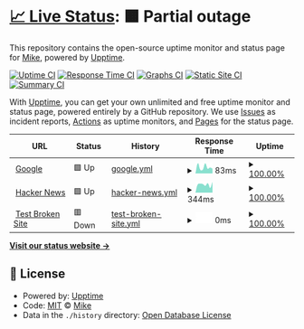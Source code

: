 # [📈 Live Status](https://demo.upptime.js.org): <!--live status--> **🟧 Partial outage**

This repository contains the open-source uptime monitor and status page for [Mike](arriendame.co), powered by [Upptime](https://github.com/upptime/upptime).

[![Uptime CI](https://github.com/mikesneider/upptime/workflows/Uptime%20CI/badge.svg)](https://github.com/mikesneider/upptime/actions?query=workflow%3A%22Uptime+CI%22)
[![Response Time CI](https://github.com/mikesneider/upptime/workflows/Response%20Time%20CI/badge.svg)](https://github.com/mikesneider/upptime/actions?query=workflow%3A%22Response+Time+CI%22)
[![Graphs CI](https://github.com/mikesneider/upptime/workflows/Graphs%20CI/badge.svg)](https://github.com/mikesneider/upptime/actions?query=workflow%3A%22Graphs+CI%22)
[![Static Site CI](https://github.com/mikesneider/upptime/workflows/Static%20Site%20CI/badge.svg)](https://github.com/mikesneider/upptime/actions?query=workflow%3A%22Static+Site+CI%22)
[![Summary CI](https://github.com/mikesneider/upptime/workflows/Summary%20CI/badge.svg)](https://github.com/mikesneider/upptime/actions?query=workflow%3A%22Summary+CI%22)

With [Upptime](https://upptime.js.org), you can get your own unlimited and free uptime monitor and status page, powered entirely by a GitHub repository. We use [Issues](https://github.com/mikesneider/upptime/issues) as incident reports, [Actions](https://github.com/mikesneider/upptime/actions) as uptime monitors, and [Pages](https://demo.upptime.js.org) for the status page.

<!--start: status pages-->
<!-- This summary is generated by Upptime (https://github.com/upptime/upptime) -->
<!-- Do not edit this manually, your changes will be overwritten -->
<!-- prettier-ignore -->
| URL | Status | History | Response Time | Uptime |
| --- | ------ | ------- | ------------- | ------ |
| <img alt="" src="https://favicons.githubusercontent.com/www.google.com" height="13"> [Google](https://www.google.com) | 🟩 Up | [google.yml](https://github.com/mikesneider/mike-monitory/commits/HEAD/history/google.yml) | <details><summary><img alt="Response time graph" src="./graphs/google/response-time-week.png" height="20"> 83ms</summary><br><a href="https://mikesneider.github.io/upptime/history/google"><img alt="Response time 94" src="https://img.shields.io/endpoint?url=https%3A%2F%2Fraw.githubusercontent.com%2Fmikesneider%2Fmike-monitory%2FHEAD%2Fapi%2Fgoogle%2Fresponse-time.json"></a><br><a href="https://mikesneider.github.io/upptime/history/google"><img alt="24-hour response time 81" src="https://img.shields.io/endpoint?url=https%3A%2F%2Fraw.githubusercontent.com%2Fmikesneider%2Fmike-monitory%2FHEAD%2Fapi%2Fgoogle%2Fresponse-time-day.json"></a><br><a href="https://mikesneider.github.io/upptime/history/google"><img alt="7-day response time 83" src="https://img.shields.io/endpoint?url=https%3A%2F%2Fraw.githubusercontent.com%2Fmikesneider%2Fmike-monitory%2FHEAD%2Fapi%2Fgoogle%2Fresponse-time-week.json"></a><br><a href="https://mikesneider.github.io/upptime/history/google"><img alt="30-day response time 107" src="https://img.shields.io/endpoint?url=https%3A%2F%2Fraw.githubusercontent.com%2Fmikesneider%2Fmike-monitory%2FHEAD%2Fapi%2Fgoogle%2Fresponse-time-month.json"></a><br><a href="https://mikesneider.github.io/upptime/history/google"><img alt="1-year response time 94" src="https://img.shields.io/endpoint?url=https%3A%2F%2Fraw.githubusercontent.com%2Fmikesneider%2Fmike-monitory%2FHEAD%2Fapi%2Fgoogle%2Fresponse-time-year.json"></a></details> | <details><summary><a href="https://mikesneider.github.io/upptime/history/google">100.00%</a></summary><a href="https://mikesneider.github.io/upptime/history/google"><img alt="All-time uptime 100.00%" src="https://img.shields.io/endpoint?url=https%3A%2F%2Fraw.githubusercontent.com%2Fmikesneider%2Fmike-monitory%2FHEAD%2Fapi%2Fgoogle%2Fuptime.json"></a><br><a href="https://mikesneider.github.io/upptime/history/google"><img alt="24-hour uptime 100.00%" src="https://img.shields.io/endpoint?url=https%3A%2F%2Fraw.githubusercontent.com%2Fmikesneider%2Fmike-monitory%2FHEAD%2Fapi%2Fgoogle%2Fuptime-day.json"></a><br><a href="https://mikesneider.github.io/upptime/history/google"><img alt="7-day uptime 100.00%" src="https://img.shields.io/endpoint?url=https%3A%2F%2Fraw.githubusercontent.com%2Fmikesneider%2Fmike-monitory%2FHEAD%2Fapi%2Fgoogle%2Fuptime-week.json"></a><br><a href="https://mikesneider.github.io/upptime/history/google"><img alt="30-day uptime 100.00%" src="https://img.shields.io/endpoint?url=https%3A%2F%2Fraw.githubusercontent.com%2Fmikesneider%2Fmike-monitory%2FHEAD%2Fapi%2Fgoogle%2Fuptime-month.json"></a><br><a href="https://mikesneider.github.io/upptime/history/google"><img alt="1-year uptime 100.00%" src="https://img.shields.io/endpoint?url=https%3A%2F%2Fraw.githubusercontent.com%2Fmikesneider%2Fmike-monitory%2FHEAD%2Fapi%2Fgoogle%2Fuptime-year.json"></a></details>
| <img alt="" src="https://favicons.githubusercontent.com/news.ycombinator.com" height="13"> [Hacker News](https://news.ycombinator.com) | 🟩 Up | [hacker-news.yml](https://github.com/mikesneider/mike-monitory/commits/HEAD/history/hacker-news.yml) | <details><summary><img alt="Response time graph" src="./graphs/hacker-news/response-time-week.png" height="20"> 344ms</summary><br><a href="https://mikesneider.github.io/upptime/history/hacker-news"><img alt="Response time 330" src="https://img.shields.io/endpoint?url=https%3A%2F%2Fraw.githubusercontent.com%2Fmikesneider%2Fmike-monitory%2FHEAD%2Fapi%2Fhacker-news%2Fresponse-time.json"></a><br><a href="https://mikesneider.github.io/upptime/history/hacker-news"><img alt="24-hour response time 340" src="https://img.shields.io/endpoint?url=https%3A%2F%2Fraw.githubusercontent.com%2Fmikesneider%2Fmike-monitory%2FHEAD%2Fapi%2Fhacker-news%2Fresponse-time-day.json"></a><br><a href="https://mikesneider.github.io/upptime/history/hacker-news"><img alt="7-day response time 344" src="https://img.shields.io/endpoint?url=https%3A%2F%2Fraw.githubusercontent.com%2Fmikesneider%2Fmike-monitory%2FHEAD%2Fapi%2Fhacker-news%2Fresponse-time-week.json"></a><br><a href="https://mikesneider.github.io/upptime/history/hacker-news"><img alt="30-day response time 316" src="https://img.shields.io/endpoint?url=https%3A%2F%2Fraw.githubusercontent.com%2Fmikesneider%2Fmike-monitory%2FHEAD%2Fapi%2Fhacker-news%2Fresponse-time-month.json"></a><br><a href="https://mikesneider.github.io/upptime/history/hacker-news"><img alt="1-year response time 330" src="https://img.shields.io/endpoint?url=https%3A%2F%2Fraw.githubusercontent.com%2Fmikesneider%2Fmike-monitory%2FHEAD%2Fapi%2Fhacker-news%2Fresponse-time-year.json"></a></details> | <details><summary><a href="https://mikesneider.github.io/upptime/history/hacker-news">100.00%</a></summary><a href="https://mikesneider.github.io/upptime/history/hacker-news"><img alt="All-time uptime 100.00%" src="https://img.shields.io/endpoint?url=https%3A%2F%2Fraw.githubusercontent.com%2Fmikesneider%2Fmike-monitory%2FHEAD%2Fapi%2Fhacker-news%2Fuptime.json"></a><br><a href="https://mikesneider.github.io/upptime/history/hacker-news"><img alt="24-hour uptime 100.00%" src="https://img.shields.io/endpoint?url=https%3A%2F%2Fraw.githubusercontent.com%2Fmikesneider%2Fmike-monitory%2FHEAD%2Fapi%2Fhacker-news%2Fuptime-day.json"></a><br><a href="https://mikesneider.github.io/upptime/history/hacker-news"><img alt="7-day uptime 100.00%" src="https://img.shields.io/endpoint?url=https%3A%2F%2Fraw.githubusercontent.com%2Fmikesneider%2Fmike-monitory%2FHEAD%2Fapi%2Fhacker-news%2Fuptime-week.json"></a><br><a href="https://mikesneider.github.io/upptime/history/hacker-news"><img alt="30-day uptime 100.00%" src="https://img.shields.io/endpoint?url=https%3A%2F%2Fraw.githubusercontent.com%2Fmikesneider%2Fmike-monitory%2FHEAD%2Fapi%2Fhacker-news%2Fuptime-month.json"></a><br><a href="https://mikesneider.github.io/upptime/history/hacker-news"><img alt="1-year uptime 100.00%" src="https://img.shields.io/endpoint?url=https%3A%2F%2Fraw.githubusercontent.com%2Fmikesneider%2Fmike-monitory%2FHEAD%2Fapi%2Fhacker-news%2Fuptime-year.json"></a></details>
| <img alt="" src="https://favicons.githubusercontent.com/thissitedoesnotexist.koj.co" height="13"> [Test Broken Site](https://thissitedoesnotexist.koj.co) | 🟥 Down | [test-broken-site.yml](https://github.com/mikesneider/mike-monitory/commits/HEAD/history/test-broken-site.yml) | <details><summary><img alt="Response time graph" src="./graphs/test-broken-site/response-time-week.png" height="20"> 0ms</summary><br><a href="https://mikesneider.github.io/upptime/history/test-broken-site"><img alt="Response time 0" src="https://img.shields.io/endpoint?url=https%3A%2F%2Fraw.githubusercontent.com%2Fmikesneider%2Fmike-monitory%2FHEAD%2Fapi%2Ftest-broken-site%2Fresponse-time.json"></a><br><a href="https://mikesneider.github.io/upptime/history/test-broken-site"><img alt="24-hour response time 0" src="https://img.shields.io/endpoint?url=https%3A%2F%2Fraw.githubusercontent.com%2Fmikesneider%2Fmike-monitory%2FHEAD%2Fapi%2Ftest-broken-site%2Fresponse-time-day.json"></a><br><a href="https://mikesneider.github.io/upptime/history/test-broken-site"><img alt="7-day response time 0" src="https://img.shields.io/endpoint?url=https%3A%2F%2Fraw.githubusercontent.com%2Fmikesneider%2Fmike-monitory%2FHEAD%2Fapi%2Ftest-broken-site%2Fresponse-time-week.json"></a><br><a href="https://mikesneider.github.io/upptime/history/test-broken-site"><img alt="30-day response time 0" src="https://img.shields.io/endpoint?url=https%3A%2F%2Fraw.githubusercontent.com%2Fmikesneider%2Fmike-monitory%2FHEAD%2Fapi%2Ftest-broken-site%2Fresponse-time-month.json"></a><br><a href="https://mikesneider.github.io/upptime/history/test-broken-site"><img alt="1-year response time 0" src="https://img.shields.io/endpoint?url=https%3A%2F%2Fraw.githubusercontent.com%2Fmikesneider%2Fmike-monitory%2FHEAD%2Fapi%2Ftest-broken-site%2Fresponse-time-year.json"></a></details> | <details><summary><a href="https://mikesneider.github.io/upptime/history/test-broken-site">100.00%</a></summary><a href="https://mikesneider.github.io/upptime/history/test-broken-site"><img alt="All-time uptime 100.00%" src="https://img.shields.io/endpoint?url=https%3A%2F%2Fraw.githubusercontent.com%2Fmikesneider%2Fmike-monitory%2FHEAD%2Fapi%2Ftest-broken-site%2Fuptime.json"></a><br><a href="https://mikesneider.github.io/upptime/history/test-broken-site"><img alt="24-hour uptime 100.00%" src="https://img.shields.io/endpoint?url=https%3A%2F%2Fraw.githubusercontent.com%2Fmikesneider%2Fmike-monitory%2FHEAD%2Fapi%2Ftest-broken-site%2Fuptime-day.json"></a><br><a href="https://mikesneider.github.io/upptime/history/test-broken-site"><img alt="7-day uptime 100.00%" src="https://img.shields.io/endpoint?url=https%3A%2F%2Fraw.githubusercontent.com%2Fmikesneider%2Fmike-monitory%2FHEAD%2Fapi%2Ftest-broken-site%2Fuptime-week.json"></a><br><a href="https://mikesneider.github.io/upptime/history/test-broken-site"><img alt="30-day uptime 100.00%" src="https://img.shields.io/endpoint?url=https%3A%2F%2Fraw.githubusercontent.com%2Fmikesneider%2Fmike-monitory%2FHEAD%2Fapi%2Ftest-broken-site%2Fuptime-month.json"></a><br><a href="https://mikesneider.github.io/upptime/history/test-broken-site"><img alt="1-year uptime 100.00%" src="https://img.shields.io/endpoint?url=https%3A%2F%2Fraw.githubusercontent.com%2Fmikesneider%2Fmike-monitory%2FHEAD%2Fapi%2Ftest-broken-site%2Fuptime-year.json"></a></details>

<!--end: status pages-->

[**Visit our status website →**](https://demo.upptime.js.org)

## 📄 License

- Powered by: [Upptime](https://github.com/upptime/upptime)
- Code: [MIT](./LICENSE) © [Mike](arriendame.co)
- Data in the `./history` directory: [Open Database License](https://opendatacommons.org/licenses/odbl/1-0/)

